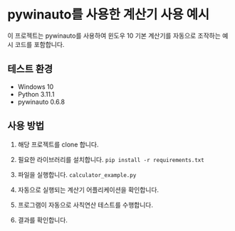 # pywinauto를 사용한 계산기 사용 예시

이 프로젝트는 pywinauto를 사용하여 윈도우 10 기본 계산기를 자동으로 조작하는 예시 코드를 포함합니다.

## 테스트 환경

- Windows 10
- Python 3.11.1
- pywinauto 0.6.8

## 사용 방법

1. 해당 프로젝트를 clone 합니다.

2. 필요한 라이브러리를 설치합니다.
`pip install -r requirements.txt`

3. 파일을 실행합니다.
`calculator_example.py` 

4. 자동으로 실행되는 계산기 어플리케이션을 확인합니다.

5. 프로그램이 자동으로 사칙연산 테스트를 수행합니다.

6. 결과를 확인합니다.
